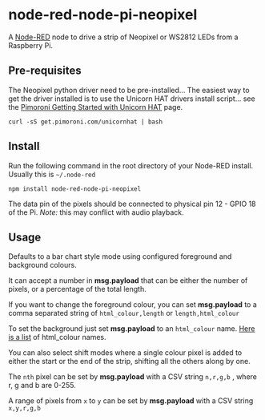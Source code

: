 node-red-node-pi-neopixel
=========================

A <a href="http://nodered.org" target="_new">Node-RED</a> node to drive a strip
of Neopixel or WS2812 LEDs from a Raspberry Pi.

Pre-requisites
--------------

The Neopixel python driver need to be pre-installed... The easiest way to get
the driver installed is to use the Unicorn HAT drivers install script... see the
<a href="http://learn.pimoroni.com/tutorial/unicorn-hat/getting-started-with-unicorn-hat" target="_new">
Pimoroni Getting Started with Unicorn HAT</a> page.

    curl -sS get.pimoroni.com/unicornhat | bash

Install
-------

Run the following command in the root directory of your Node-RED install.
Usually this is `~/.node-red`

    npm install node-red-node-pi-neopixel

The data pin of the pixels should be connected to physical pin 12 - GPIO 18 of the Pi.
*Note:* this may conflict with audio playback.

Usage
-----

Defaults to a bar chart style mode using configured foreground and background colours.

It can accept a number in **msg.payload** that can be either the number of pixels,
or a percentage of the total length.

If you want to change the foreground colour, you can set **msg.payload** to a
comma separated string of `html_colour,length` or `length,html_colour`

To set the background just set **msg.payload** to an `html_colour` name.
<a href="http://html-color-codes.info/color-names/" target="_top">Here
is a list</a> of html_colour names.

You can also select shift modes where a single colour pixel is added to either
the start or the end of the strip, shifting all the others along by one.

The `nth` pixel can be set by **msg.payload** with a CSV string `n,r,g,b` ,
where r, g and b are 0-255.

A range of pixels from `x` to `y` can be set by **msg.payload**
with a CSV string `x,y,r,g,b`
